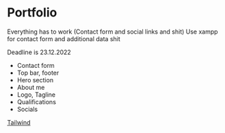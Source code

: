 # Portfolio
Everything has to work (Contact form and social links and shit)
Use xampp for contact form and additional data shit 

Deadline is 23.12.2022

- Contact form 
- Top bar, footer
- Hero section 
- About me 
- Logo, Tagline
- Qualifications
- Socials 

[Tailwind ](https://tailwindcss.com/)
